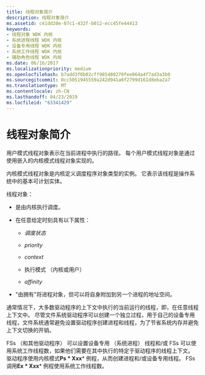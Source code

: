```yaml
---
title: 线程对象简介
description: 线程对象简介
ms.assetid: c41dd20e-07c1-432f-b012-ecc45fe44413
keywords:
- 线程对象 WDK 内核
- 系统进程线程 WDK 内核
- 设备专用线程 WDK 内核
- 系统工作线程 WDK 内核
- 辅助角色线程 WDK 内核
ms.date: 06/16/2017
ms.localizationpriority: medium
ms.openlocfilehash: b7add3f0b02cff985480270fee864a4f7ad3a3b0
ms.sourcegitcommit: 0cc5051945559a242d941a6f2799d161d8eba2a7
ms.translationtype: MT
ms.contentlocale: zh-CN
ms.lasthandoff: 04/23/2019
ms.locfileid: "63341429"
---
```

# <a name="introduction-to-thread-objects"></a>线程对象简介





用户模式线程对象表示在当前进程中执行的路径。 每个用户模式线程对象是通过使用嵌入的内核模式线程对象实现的。

内核模式线程对象是内核定义调度程序对象类型的实例。 它表示该线程是操作系统中的基本可计划实体。

线程对象：

-   是由内核执行调度。

-   在任意给定时刻具有以下属性：

    -   *调度状态*

    -   *priority*

    -   *context*

    -   执行模式 （内核或用户）

    -   *affinity*

-   "由拥有"将进程对象，但可以将自身附加到另一个进程的地址空间。

通常情况下，大多数驱动程序的上下文中执行的当前运行的线程，即，在任意线程上下文中。 尽管文件系统驱动程序可以创建一个独立过程，用于自己的设备专用线程，文件系统通常避免设置驱动程序创建进程和线程，为了节省系统内存并避免上下文切换的开销。

FSs （和其他驱动程序） 可以设置设备专用 （系统进程） 线程和/或 FSs 可以使用系统工作线程数，如果他们需要在其中执行的特定于驱动程序的线程上下文。 驱动程序使用内核模式**Ps * Xxx*** 例程，从而创建进程和/或设备专用线程。 FSs 调用**Ex * Xxx*** 例程使用系统工作线程数。

 

 




